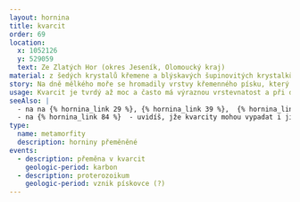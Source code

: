 ```yaml
---
layout: hornina
title: kvarcit
order: 69
location:
  x: 1052126
  y: 529059
  text: Ze Zlatých Hor (okres Jeseník, Olomoucký kraj)
material: z šedých krystalů křemene a blýskavých šupinovitých krystalků slídy
story: Na dně mělkého moře se hromadily vrstvy křemenného písku, který sem přinášely řeky z nedaleké pevniny. Stmelením pískových zrnek pozdějí vznikla pevná hornina -  pískovec. Pozdějí nastalo vrásnění, které zatlačilo pískovec hluboko pod povrch Země, kde je vysoká teplota a velký tlak. Hornina se novým podmínkám přizpůsobila - křemenná písková zrnka se začala rozpouštět a začaly narůstat krystaly křemene a slídy - vzniknul kvarcit. Díky metamorfóze jsem teď mnohem pevnější než pískovec, kterým jsem kdysi býval.
usage: Kvarcit je tvrdý až moc a často má výraznou vrstevnatost a při drcení vytváří ploché úlomky. Z těcto důvodů se příliš nehodí pro průmyslovou výrobu stavebního kamene. Pro kamenické použití jsou tyto vlastnosti naopak výhodné - z kvarcitových desek se dá vyrobit velice odolný a trvanlivý obklad nebo dlažba. Velmi čisté kvarcity mohou být také zdrojem křemíku.
seeAlso: |
  - na na {% hornina_link 29 %}, {% hornina_link 39 %},  {% hornina_link 65 %} a {% hornina_link 91 %} - uvidíš, jak jsem asi mohl vypadat před přeměnou v kvarcit
  - na {% hornina_link 84 %}  - uvidíš, jže kvarcity mohou vypadat i jinak
type:
  name: metamorfity
  description: horniny přeměněné
events:
  - description: přeměna v kvarcit
    geologic-period: karbon
  - description: proterozoikum
    geologic-period: vznik pískovce (?)
---
```


